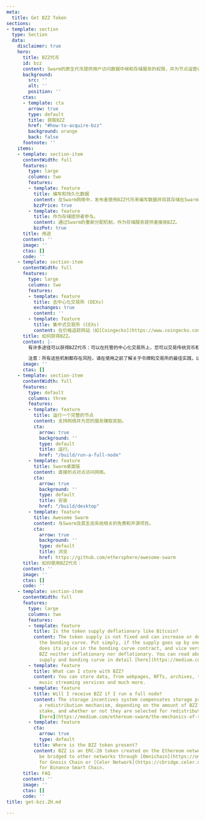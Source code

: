 ```yaml
---
meta:
  title: Get BZZ Token
sections:
- template: section
  type: Section
  data:
    disclaimer: true
    hero:
      title: BZZ代币
      id: bzz
      content: Swarm的原生代币提供用户访问数据中继和存储服务的权限，并为节点运营者提供相应的报酬。
      background:
        src: ''
        alt: ''
        position: ''
      ctas:
      - template: cta
        arrow: true
        type: default
        title: 获取BZZ
        href: "#how-to-acquire-bzz"
        background: orange
        back: false
      footnote: ''
    items:
    - template: section-item
      contentWidth: full
      features:
        type: large
        columns: two
        features:
        - template: feature
          title: 编写和持久化数据
          content: 在Swarm网络中，发布者使用BZZ代币来编写数据并将其存储在Swarm网络中以便长期保存。
          bzzPrice: true
        - template: feature
          title: 作为存储提供者参与。
          content: 通过Swarm的重新分配机制，作为存储服务提供者接收BZZ。
          bzzPot: true
      title: 用途
      content: ''
      image: ''
      ctas: []
      code: ''
    - template: section-item
      contentWidth: full
      features:
        type: large
        columns: two
        features:
        - template: feature
          title: 去中心化交易所 (DEXs)
          exchanges: true
          content: ''
        - template: feature
          title: 集中式交易所 (CEXs)
          content: 在价格追踪网站（如[Coingecko](https://www.coingecko.com/en/coins/swarm#markets)或[Coinmarketcap](https://coinmarketcap.com/currencies/ethereum-swarm/markets/)）的“市场”选项卡下可以找到最新的集中式交易所列表。
      title: 如何获得BZZ。
      content: |-
        有许多途径可以获得BZZ代币：可以在托管的中心化交易所上，您可以交易传统货币和加密货币，或者通过去中心化交易所和协议，在不同的加密货币之间进行交易。

        注意：所有这些机制都存在风险，请在使用之前了解关于令牌和交易所的最佳实践，以确保安全并获得良好的体验。
      image: ''
      ctas: []
    - template: section-item
      contentWidth: full
      features:
        type: default
        columns: three
        features:
        - template: feature
          title: 运行一个完整的节点
          content: 支持网络并为您的服务赚取奖励。
          cta:
            arrow: true
            background: ''
            type: default
            title: 运行。
            href: "/build/run-a-full-node"
        - template: feature
          title: Swarm桌面版
          content: 直接的点对点访问网络。
          cta:
            arrow: true
            background: ''
            type: default
            title: 安装
            href: "/build/desktop"
        - template: feature
          title: Awesome Swarm
          content: 与Swarm及其生态系统相关的免费和开源项目。
          cta:
            arrow: true
            background: ''
            type: default
            title: 浏览
            href: https://github.com/ethersphere/awesome-swarm
      title: 如何使用BZZ代币：
      content: ''
      image: ''
      ctas: []
      code: ''
    - template: section-item
      contentWidth: full
      features:
        type: large
        columns: two
        features:
        - template: feature
          title: Is the token supply deflationary like Bitcoin?
          content: The token supply is not fixed and can increase or decrease via
            the bonding curve. Put simply, if the supply goes up by one token, so
            does its price in the bonding curve contract, and vice versa. This makes
            BZZ neither inflationary nor deflationary. You can read about Swarm’s
            supply and bonding curve in detail [here](https://medium.com/ethereum-swarm/swarm-and-its-bzzaar-bonding-curve-ac2fa9889914).
        - template: feature
          title: What can I store with BZZ?
          content: You can store data, from webpages, NFTs, archives, to data stores,
            music streaming services and much more.
        - template: feature
          title: Will I receive BZZ if I run a full node?
          content: The storage incentives system compensates storage providers through
            a redistribution mechanism, depending on the amount of BZZ tokens they
            stake, and whether or not they are selected for redistribution. Read more
            [here](https://medium.com/ethereum-swarm/the-mechanics-of-swarm-networks-storage-incentives-3bf68bf64ceb).
        - template: feature
          cta:
            arrow: true
            type: default
          title: Where is the BZZ token present?
          content: BZZ is an ERC-20 token created on the Ethereum network and can
            be bridged to other networks through [Omnichain](https://omnibridge.gnosischain.com/bridge)
            for Gnosis Chain or [Celer Network](https://cbridge.celer.network/1/56/BZZ)
            for Binance Smart Chain.
      title: FAQ
      content: ''
      image: ''
      ctas: []
      code: ''
title: get-bzz.ZH.md

---
```

